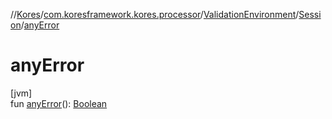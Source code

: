 //[Kores](../../../../index.md)/[com.koresframework.kores.processor](../../index.md)/[ValidationEnvironment](../index.md)/[Session](index.md)/[anyError](any-error.md)

# anyError

[jvm]\
fun [anyError](any-error.md)(): [Boolean](https://kotlinlang.org/api/latest/jvm/stdlib/kotlin/-boolean/index.html)
